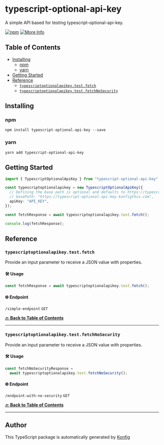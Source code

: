 # typescript-optional-api-key<a id="typescript-optional-api-key"></a>

A simple API based for testing typescript-optional-api-key.

[![npm](https://img.shields.io/badge/npm-v1.0.0-blue)](https://www.npmjs.com/package/typescript-optional-api-key/v/1.0.0)
[![More Info](https://img.shields.io/badge/More%20Info-Click%20Here-orange)](http://example.com/support)

## Table of Contents<a id="table-of-contents"></a>

<!-- toc -->

- [Installing](#installing)
  * [npm](#npm)
  * [yarn](#yarn)
- [Getting Started](#getting-started)
- [Reference](#reference)
  * [`typescriptoptionalapikey.test.fetch`](#typescriptoptionalapikeytestfetch)
  * [`typescriptoptionalapikey.test.fetchNoSecurity`](#typescriptoptionalapikeytestfetchnosecurity)

<!-- tocstop -->

## Installing<a id="installing"></a>

### npm<a id="npm"></a>
```
npm install typescript-optional-api-key --save
```

### yarn<a id="yarn"></a>
```
yarn add typescript-optional-api-key
```

## Getting Started<a id="getting-started"></a>

```typescript
import { TypescriptOptionalApiKey } from "typescript-optional-api-key";

const typescriptoptionalapikey = new TypescriptOptionalApiKey({
  // Defining the base path is optional and defaults to https://typescript-optional-api-key.konfigthis.com
  // basePath: "https://typescript-optional-api-key.konfigthis.com",
  apiKey: "API_KEY",
});

const fetchResponse = await typescriptoptionalapikey.test.fetch();

console.log(fetchResponse);
```

## Reference<a id="reference"></a>


### `typescriptoptionalapikey.test.fetch`<a id="typescriptoptionalapikeytestfetch"></a>

Provide an input parameter to receive a JSON value with properties.

#### 🛠️ Usage<a id="🛠️-usage"></a>

```typescript
const fetchResponse = await typescriptoptionalapikey.test.fetch();
```

#### 🌐 Endpoint<a id="🌐-endpoint"></a>

`/simple-endpoint` `GET`

[🔙 **Back to Table of Contents**](#table-of-contents)

---


### `typescriptoptionalapikey.test.fetchNoSecurity`<a id="typescriptoptionalapikeytestfetchnosecurity"></a>

Provide an input parameter to receive a JSON value with properties.

#### 🛠️ Usage<a id="🛠️-usage"></a>

```typescript
const fetchNoSecurityResponse =
  await typescriptoptionalapikey.test.fetchNoSecurity();
```

#### 🌐 Endpoint<a id="🌐-endpoint"></a>

`/endpoint-with-no-security` `GET`

[🔙 **Back to Table of Contents**](#table-of-contents)

---


## Author<a id="author"></a>
This TypeScript package is automatically generated by [Konfig](https://konfigthis.com)
